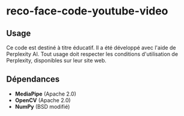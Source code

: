 # reco-face-code-youtube-video

## Usage
Ce code est destiné à titre éducatif.
Il a été développé avec l'aide de Perplexity AI.
Tout usage doit respecter les conditions d'utilisation de Perplexity, disponibles sur leur site web.

## Dépendances
- **MediaPipe** (Apache 2.0)
- **OpenCV** (Apache 2.0)
- **NumPy** (BSD modifié)
